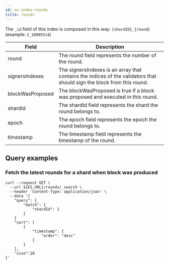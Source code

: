 ```yaml
---
id: es-index-rounds
title: rounds
---
```


The `_id` field of this index is composed in this way: `{shardID}_{round}` (example: `2_10905514`)


| Field            | Description                                                                                                            |
|------------------|------------------------------------------------------------------------------------------------------------------------|
| round            | The round field represents the number of the round.                                                                    |
| signersIndexes   | The signersIndexes is an array that contains the indices of the validators that should sign the block from this round. |
| blockWasProposed | The blockWasProposed is true if a block was proposed and executed in this round.                                       |
| shardId          | The shardId field represents the shard the round belongs to.                                                           |
| epoch            | The epoch field represents the epoch the round belongs to.                                                             |
| timestamp        | The timestamp field represents the timestamp of the round.                                                             |


## Query examples

### Fetch the latest rounds for a shard when block was produced

```
curl --request GET \
  --url ${ES_URL}/rounds/_search \
  --header 'Content-Type: application/json' \
  --data '{
    "query": {
        "match": {
            "shardId": 1
        }
    }
    "sort": [
        {
            "timestamp": {
                "order": "desc"
            }
        }
    ],
    "size":10
}'
```
